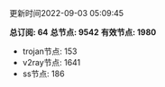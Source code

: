 更新时间2022-09-03 05:09:45

**总订阅: 64**
**总节点: 9542**
**有效节点: 1980**
- trojan节点: 153
- v2ray节点: 1641
- ss节点: 186
